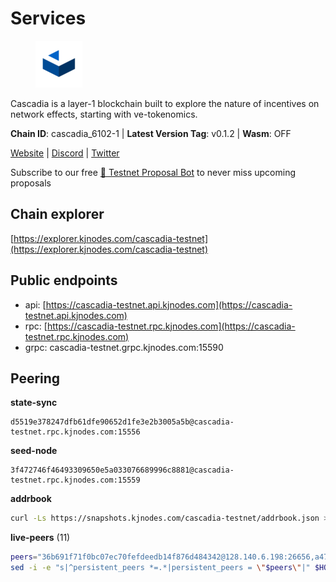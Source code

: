 # Services

<figure><img src="https://raw.githubusercontent.com/kj89/cosmos-images/main/logos/cascadia.png" alt=""><figcaption></figcaption></figure>

Cascadia is a layer-1 blockchain built to explore the  nature of incentives on network effects, starting  with ve-tokenomics.

**Chain ID**: cascadia_6102-1 | **Latest Version Tag**: v0.1.2 | **Wasm**: OFF

[Website](https://www.cascadia.foundation) | [Discord](https://discord.gg/cascadia) | [Twitter](https://twitter.com/CascadiaSystems)



Subscribe to our free [🤖 Testnet Proposal Bot](https://t.me/kjnodes_testnet_proposal_bot) to never miss upcoming proposals


## Chain explorer
[https://explorer.kjnodes.com/cascadia-testnet](https://explorer.kjnodes.com/cascadia-testnet)

## Public endpoints

* api: [https://cascadia-testnet.api.kjnodes.com](https://cascadia-testnet.api.kjnodes.com)
* rpc: [https://cascadia-testnet.rpc.kjnodes.com](https://cascadia-testnet.rpc.kjnodes.com)
* grpc: cascadia-testnet.grpc.kjnodes.com:15590

## Peering

**state-sync**

```text
d5519e378247dfb61dfe90652d1fe3e2b3005a5b@cascadia-testnet.rpc.kjnodes.com:15556
```

**seed-node**

```text
3f472746f46493309650e5a033076689996c8881@cascadia-testnet.rpc.kjnodes.com:15559
```

**addrbook**
```bash
curl -Ls https://snapshots.kjnodes.com/cascadia-testnet/addrbook.json > $HOME/.cascadiad/config/addrbook.json
```

**live-peers** (11)
```bash
peers="36b691f71f0bc07ec70fefdeedb14f876d484342@128.140.6.198:26656,a47973f2e731fc35ea0f1e2d115b51ee77b91827@109.123.249.188:26656,417e5565608968e10c88be36b13fcb03e00e48ee@95.217.199.48:26656,6e8c7e7e12c03843eb4090a8d8f26bcee487da37@194.163.134.39:26656,3ae7f63ee1cf8ea10a4596c4d5d46bb2074500fb@65.109.99.123:26656,f2a5f1a90fd0b9f9cf85223ddc78a4b936f26d5d@95.217.72.99:39656,09e827239851ba5231bcaa47bbfbbc38d8289460@65.108.148.131:18656,e80bb40ed1d6f509c21c1627ba4c14d838c71550@144.126.154.230:55656,4ec51eeff609e98100beb77bfb34fec9add6057d@45.14.194.130:18656,d5519e378247dfb61dfe90652d1fe3e2b3005a5b@65.109.68.190:15556,d3e1ce95ac1e2830296eff1c952b89d6c3d84f7a@217.197.117.53:61256"
sed -i -e "s|^persistent_peers *=.*|persistent_peers = \"$peers\"|" $HOME/.cascadiad/config/config.toml
```
